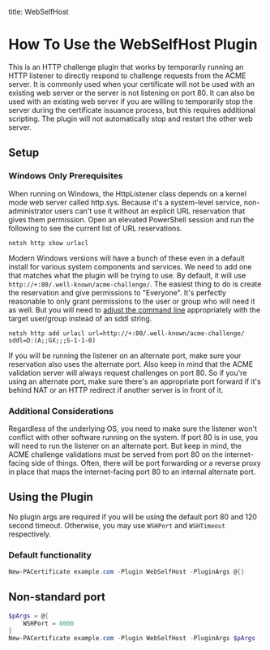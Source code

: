 title: WebSelfHost

# How To Use the WebSelfHost Plugin

This is an HTTP challenge plugin that works by temporarily running an HTTP listener to directly respond to challenge requests from the ACME server. It is commonly used when your certificate will not be used with an existing web server or the server is not listening on port 80. It can also be used with an existing web server if you are willing to temporarily stop the server during the certificate issuance process, but this requires additional scripting. The plugin will not automatically stop and restart the other web server.


## Setup

### Windows Only Prerequisites

When running on Windows, the HttpListener class depends on a kernel mode web server called http.sys. Because it's a system-level service, non-administrator users can't use it without an explicit URL reservation that gives them permission. Open an elevated PowerShell session and run the following to see the current list of URL reservations.

```
netsh http show urlacl
```

Modern Windows versions will have a bunch of these even in a default install for various system components and services. We need to add one that matches what the plugin will be trying to use. By default, it will use `http://+:80/.well-known/acme-challenge/`. The easiest thing to do is create the reservation and give permissions to "Everyone". It's perfectly reasonable to only grant permissions to the user or group who will need it as well. But you will need to [adjust the command line](https://docs.microsoft.com/en-us/windows/win32/http/add-urlacl) appropriately with the target user/group instead of an sddl string.

```
netsh http add urlacl url=http://+:80/.well-known/acme-challenge/ sddl=D:(A;;GX;;;S-1-1-0)
```

If you will be running the listener on an alternate port, make sure your reservation also uses the alternate port. Also keep in mind that the ACME validation server will always request challenges on port 80. So if you're using an alternate port, make sure there's an appropriate port forward if it's behind NAT or an HTTP redirect if another server is in front of it.

### Additional Considerations

Regardless of the underlying OS, you need to make sure the listener won't conflict with other software running on the system. If port 80 is in use, you will need to run the listener on an alternate port. But keep in mind, the ACME challenge validations must be served from port 80 on the internet-facing side of things. Often, there will be port forwarding or a reverse proxy in place that maps the internet-facing port 80 to an internal alternate port.


## Using the Plugin

No plugin args are required if you will be using the default port 80 and 120 second timeout. Otherwise, you may use `WSHPort` and `WSHTimeout` respectively.

### Default functionality

```powershell
New-PACertificate example.com -Plugin WebSelfHost -PluginArgs @{}
```

## Non-standard port

```powershell
$pArgs = @{
    WSHPort = 8000
}
New-PACertificate example.com -Plugin WebSelfHost -PluginArgs $pArgs
```
